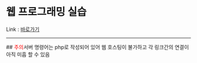 # 웹 프로그래밍 실습
Link : [바로가기](https://philia-lee.github.io/movie_review/htdocs/mainpage/)
<hr/>
## <span style="color:red">주의</span>서버 명령어는 php로 작성되어 있어 웹 호스팅이 불가하고 각 링크간의 연결이 아직 미흡 할 수 있음
